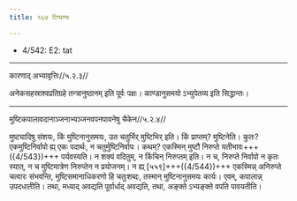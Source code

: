 ```yaml
---
title: १६७ टिप्पण्यः

---
```

- 4/542: E2: tat

____________________________________________


कारणाद् अभ्यावृत्तिः//५.२.३//

अनेकसहस्राश्वप्रतिग्रहे तन्त्रानुष्ठानम् इति पूर्वः पक्षः। काण्डानुसमयो ऽभ्युपेतव्य इति सिद्धान्तः।


____________________________________________


मुष्टिकपालावदानाञ्जनाभ्यञ्जनवपनपावनेषु चैकेन//५.२.४//

मुष्ट्यादिषु संशयः, किं मुष्टिनानुसमयः, उत चतुर्भिर् मुष्टिभिर् इति। किं प्राप्तम्? मुष्टिनेति। कुतः? एकमुष्टिनिर्वापो ह्य् एकः पदार्थः, न चतुर्मुष्टिनिर्वापः। कथम्? एकस्मिन् मुष्टौ निरुप्ते यतीभावः+++({4/543})+++ पर्यवस्यति। न शक्यं वदितुम्, न किंचिन् निरुप्तम् इति। न च, निरुप्ते निर्वापो न कृतः स्यात्, न च मुष्टिमात्रेण निरुप्तेन न प्रयोजनम्। न ह्य् [५५९]+++({4/544})+++ एकस्मिन्न् अनिरुप्ते चत्वारः संभवन्ति, मुष्टिसमानाधिकरणो हि चतुःशब्दः, तस्मान् मुष्टिनानुसमयः कार्यः। एवम्, कपालान्न् उपदधातीति। तथा, मध्याद् अवद्यति पूर्वार्धाद् अवद्यति, तथा, अङ्क्ते ऽभ्यङ्क्ते वपति पावयतीति।
